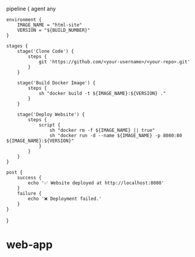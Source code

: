 pipeline {
    agent any

    environment {
        IMAGE_NAME = "html-site"
        VERSION = "${BUILD_NUMBER}"
    }

    stages {
        stage('Clone Code') {
            steps {
                git 'https://github.com/<your-username>/<your-repo>.git'
            }
        }

        stage('Build Docker Image') {
            steps {
                sh "docker build -t ${IMAGE_NAME}:${VERSION} ."
            }
        }

        stage('Deploy Website') {
            steps {
                script {
                    sh "docker rm -f ${IMAGE_NAME} || true"
                    sh "docker run -d --name ${IMAGE_NAME} -p 8080:80 ${IMAGE_NAME}:${VERSION}"
                }
            }
        }
    }

    post {
        success {
            echo '✅ Website deployed at http://localhost:8080'
        }
        failure {
            echo '❌ Deployment failed.'
        }
    }
}
# web-app
